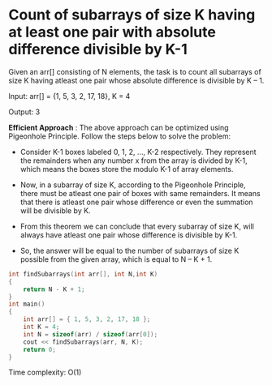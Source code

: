 # Count of subarrays of size K having at least one pair with absolute difference divisible by K-1

Given an arr[] consisting of N elements, the task is to count all subarrays of size K having atleast one pair whose absolute difference is divisible by K – 1.

Input: arr[] = {1, 5, 3, 2, 17, 18}, K = 4

Output: 3

**Efficient Approach** : The above approach can be optimized using Pigeonhole Principle. Follow the steps below to solve the problem:

- Consider K-1 boxes labeled 0, 1, 2, …, K-2 respectively. They represent the remainders when any number x from the array is divided by K-1, which means the boxes store the modulo K-1 of array elements.

- Now, in a subarray of size K, according to the Pigeonhole Principle, there must be atleast one pair of boxes with same remainders. It means that there is atleast one pair whose difference or even the summation will be divisible by K.

- From this theorem we can conclude that every subarray of size K, will always have atleast one pair whose difference is divisible by K-1.

- So, the answer will be equal to the number of subarrays of size K possible from the given array, which is equal to N – K + 1.

```cpp
int findSubarrays(int arr[], int N,int K) 
{ 
    return N - K + 1; 
} 
int main() 
{ 
    int arr[] = { 1, 5, 3, 2, 17, 18 }; 
    int K = 4; 
    int N = sizeof(arr) / sizeof(arr[0]); 
    cout << findSubarrays(arr, N, K); 
    return 0; 
} 
```
Time complexity: O(1)
